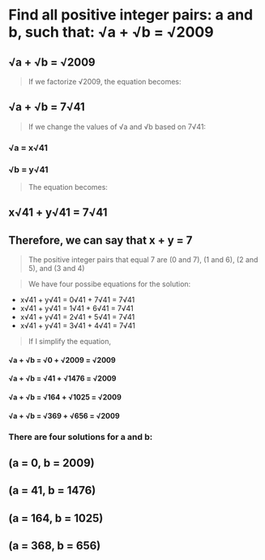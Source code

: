 # Find all positive integer pairs: a and b, such that: √a + √b = √2009

## √a + √b = √2009

> If we factorize √2009, the equation becomes:
## √a + √b = 7√41

> If we change the values of √a and √b based on 7√41:
### √a = x√41
### √b = y√41

> The equation becomes:
## x√41 + y√41 = 7√41
## Therefore, we can say that x + y = 7

> The positive integer pairs that equal 7 are (0 and 7), (1 and 6), (2 and 5), and (3 and 4)

> We have four possibe equations for the solution:

* x√41 + y√41  = 0√41 + 7√41 = 7√41
* x√41 + y√41  = 1√41 + 6√41 = 7√41
* x√41 + y√41  = 2√41 + 5√41 = 7√41
* x√41 + y√41  = 3√41 + 4√41 = 7√41

> If I simplify the equation, 
#### √a + √b  = √0 + √2009 = √2009
#### √a + √b  = √41 + √1476 = √2009
#### √a + √b  = √164 + √1025 = √2009
#### √a + √b  = √369 + √656 = √2009

### There are four solutions for a and b: 

## (a = 0, b = 2009)
## (a = 41, b = 1476)
## (a = 164, b = 1025)
## (a = 368, b = 656)
